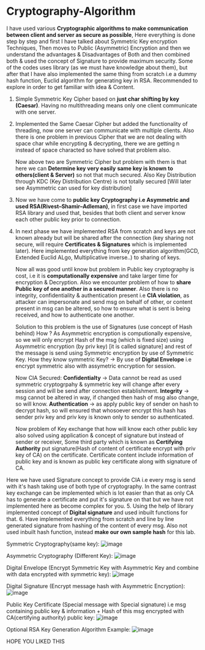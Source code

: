 # Cryptography-Algorithm
I have used various **Cryptographic algorithms to make communication between client and server as secure as possible**, 
Here everything is done step by step and first I have talked about Symmetric Key encryption Techniques, Then moves to Public (Asymmetric) Encryption and then we understand the advantages & Disadvantages of Both and then combined both & used the concept of Signature to provide maximum security.
Some of the codes uses library (as we must have knowledge about them), but after that I have also implemented the same thing from scratch i.e a dummy hash function, Euclid algorithm for generating key in RSA.
Recommended to explore in order to get familiar with idea & Content.


  1. Simple Symmetric Key Cipher based on **just char shifting by key (Caesar)**. Having no multithreading means only one client communicate with one server.
  2. Implemented the Same Caesar Cipher but added the functionality of threading, now one server can communicate with multiple clients. Also there is one problem in previous Cipher that we are not dealing with space char while encrypting & decrypting, there we are getting n instead of space characted so have solved that problem also.

      Now above two are Symmetric Cipher but problem with them is that here we can
     **Determine key very easily**
     **same key is known to others(client & Server)** so not that much secured.
     Also Key Distribution through KDC (Key Distribution Centre) is not totally secured [Will later see Asymmetric can used for key distribution]
  4. Now we have come to **public key Cryptography i.e Asymmetric and used RSA(Rivest–Shamir–Adleman)**, in first case we have imported RSA library and used that, besides that both client and server know each other public key prior to connection.
  5. In next phase we have implemented RSA from scratch and keys are not known already but will be shared after the connection (key sharing not secure, will require **Certificates & Signatures** which is implemented later). Here implemented everything from key generation algorithm(GCD, Extended Euclid ALgo, Multiplicative inverse..) to sharing of keys.

       Now all was good until know but problem in Public key cryptography is cost, i.e it is **computationally expensive** and take larger time for encryption & Decryption.
       Also we encounter problem of how to **share Public key of one another in a secured manner**.
       Also there is no integrity, confidentiality & authentication present i.e **CIA violation**, as attacker can impersonate and send msg on behalf of other, or content present in msg can be altered, so how to ensure what is sent is being received, and how to authenticate one another.

     Solution to this problem is the use of Signatures (use concept of Hash behind) How ? 
     As Asymmetric encryption is computionally expensive, so we will only encrypt Hash of the msg (which is fixed size) using Asymmetric encryption (by priv key) [it is called signature] and rest of the message is send using Symmetric encryption by use of Symmetric Key.
     How they know symmetric Key? -> By use of **Digital Envelope** i.e encrypt symmetric also with assymetric encryption for session. 

     Now CIA Secured: **Confidentialty** -> Data cannot be read as used symmetric cryptogrpahy & symmetric key will change after every session and will be send after connection establishment.
               **Integrity** -> msg cannot be altered in way, if changed then hash of msg also change, so will know.
               **Authentication** -> as apply public key of sender on hash to decrypt hash, so will ensured that whosoever encrypt this hash has sender priv key and priv key is known only to sender so authenticated.

     Now problem of Key exchange that how will know each other public key also solved using application & concept of signature but instead of sender or receiver, Some third party which is known as **Certifying Authority** put signature(Hash of content of certificate encrypt with priv key of CA) on the certificate. Certificate content include information of public key and is known as public key certificate along with signature of CA.

  Here we have used Signature concept to provide CIA i.e every msg is send with it's hash taking use of both type of cryptography. In the same contrast key exchange can be implemented which is lot easier than that as only CA has to generate a certificate and put it's signature on that but we have not implemented here as become complex for you.
  5. Using the help of library implemented concept of **Digital signature** and used inbuilt functions for that.
  6. Have implemented everything from scratch and line by line generated signature from hashing of the content of every msg. Also not used inbuilt hash function, instead **make our own sample hash** for this lab.

Symmetric Cryptography(same key): ![image](https://github.com/himansh19/Cryptography-Algorithm/assets/89848299/9336849c-9095-4845-b526-49a91e8e1048)

Asymmetric Cryptography (Different Key): ![image](https://github.com/himansh19/Cryptography-Algorithm/assets/89848299/f21affb5-b400-4dfc-a8eb-a310fbcd75c4)

Digital Envelope (Encrypt Symmetric Key with Asymmetric Key and combine with data encrypted with symmetric key): ![image](https://github.com/himansh19/Cryptography-Algorithm/assets/89848299/7f13f4c3-f0d1-4d1b-9996-4912a52a75a0)

Digital Signature (Encrypt message hash with Asymmetric Encryption): ![image](https://github.com/himansh19/Cryptography-Algorithm/assets/89848299/cd6fa52e-9e20-4567-972e-867e1ba0338e)

Public Key Certificate (Special message with Special signature) i.e msg containing public key & information + Hash of this msg encrypted with CA(certifying authority) public key: ![image](https://github.com/himansh19/Cryptography-Algorithm/assets/89848299/4983dd7b-44d9-405a-b554-49051e67e3af)

Optional RSA Key Generation Algorithm Example: ![image](https://github.com/himansh19/Cryptography-Algorithm/assets/89848299/4f498557-8c49-4308-b50b-a94c02fda30c)


HOPE YOU LIKED THIS
     
